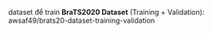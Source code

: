 dataset để train **BraTS2020 Dataset** (Training + Validation): awsaf49/brats20-dataset-training-validation
